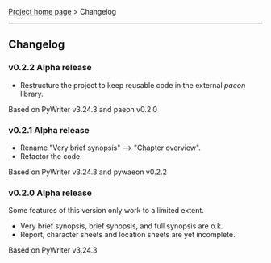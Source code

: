 [Project home page](index) > Changelog

------------------------------------------------------------------------

## Changelog

### v0.2.2 Alpha release

- Restructure the project to keep reusable code in the external *paeon* library.

Based on PyWriter v3.24.3 and paeon v0.2.0

### v0.2.1 Alpha release

- Rename "Very brief synopsis" --> "Chapter overview".
- Refactor the code.

Based on PyWriter v3.24.3 and pywaeon v0.2.2

### v0.2.0 Alpha release

Some features of this version only work to a limited extent.

- Very brief synopsis, brief synopsis, and full synopsis are o.k.
- Report, character sheets and location sheets are yet incomplete.

Based on PyWriter v3.24.3

